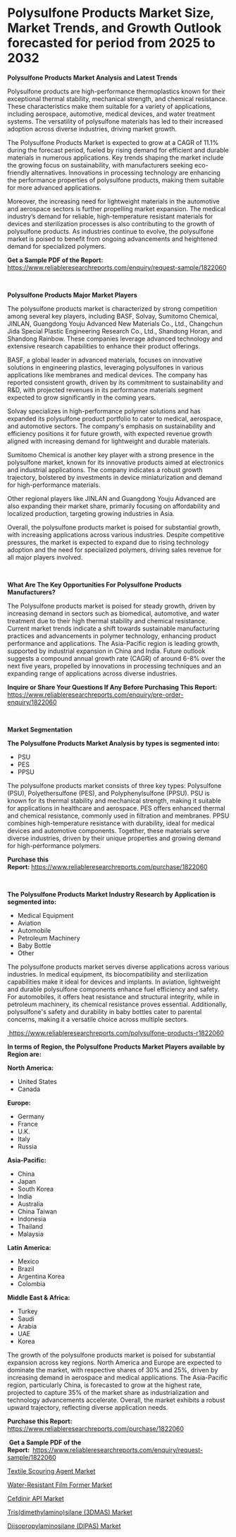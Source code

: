 <p><h1>Polysulfone Products Market Size, Market Trends, and Growth Outlook forecasted for period from 2025 to 2032</h1></p><p><strong>Polysulfone Products Market Analysis and Latest Trends</strong></p>
<p><p>Polysulfone products are high-performance thermoplastics known for their exceptional thermal stability, mechanical strength, and chemical resistance. These characteristics make them suitable for a variety of applications, including aerospace, automotive, medical devices, and water treatment systems. The versatility of polysulfone materials has led to their increased adoption across diverse industries, driving market growth.</p><p>The Polysulfone Products Market is expected to grow at a CAGR of 11.1% during the forecast period, fueled by rising demand for efficient and durable materials in numerous applications. Key trends shaping the market include the growing focus on sustainability, with manufacturers seeking eco-friendly alternatives. Innovations in processing technology are enhancing the performance properties of polysulfone products, making them suitable for more advanced applications.</p><p>Moreover, the increasing need for lightweight materials in the automotive and aerospace sectors is further propelling market expansion. The medical industry’s demand for reliable, high-temperature resistant materials for devices and sterilization processes is also contributing to the growth of polysulfone products. As industries continue to evolve, the polysulfone market is poised to benefit from ongoing advancements and heightened demand for specialized polymers.</p></p>
<p><strong>Get a Sample PDF of the Report:&nbsp;</strong> <a href="https://www.reliableresearchreports.com/enquiry/request-sample/1822060?utm_campaign=123&utm_medium=2&utm_source=Github&utm_content=ia&utm_term=03022025&utm_id=polysulfone-products">https://www.reliableresearchreports.com/enquiry/request-sample/1822060</a></p>
<p>&nbsp;</p>
<p><strong>Polysulfone Products Major Market Players</strong></p>
<p><p>The polysulfone products market is characterized by strong competition among several key players, including BASF, Solvay, Sumitomo Chemical, JINLAN, Guangdong Youju Advanced New Materials Co., Ltd., Changchun Jida Special Plastic Engineering Research Co., Ltd., Shandong Horan, and Shandong Rainbow. These companies leverage advanced technology and extensive research capabilities to enhance their product offerings.</p><p>BASF, a global leader in advanced materials, focuses on innovative solutions in engineering plastics, leveraging polysulfones in various applications like membranes and medical devices. The company has reported consistent growth, driven by its commitment to sustainability and R&D, with projected revenues in its performance materials segment expected to grow significantly in the coming years.</p><p>Solvay specializes in high-performance polymer solutions and has expanded its polysulfone product portfolio to cater to medical, aerospace, and automotive sectors. The company's emphasis on sustainability and efficiency positions it for future growth, with expected revenue growth aligned with increasing demand for lightweight and durable materials.</p><p>Sumitomo Chemical is another key player with a strong presence in the polysulfone market, known for its innovative products aimed at electronics and industrial applications. The company indicates a robust growth trajectory, bolstered by investments in device miniaturization and demand for high-performance materials.</p><p>Other regional players like JINLAN and Guangdong Youju Advanced are also expanding their market share, primarily focusing on affordability and localized production, targeting growing industries in Asia.</p><p>Overall, the polysulfone products market is poised for substantial growth, with increasing applications across various industries. Despite competitive pressures, the market is expected to expand due to rising technology adoption and the need for specialized polymers, driving sales revenue for all major players involved.</p></p>
<p>&nbsp;</p>
<p><strong>What Are The Key Opportunities For Polysulfone Products Manufacturers?</strong></p>
<p><p>The Polysulfone products market is poised for steady growth, driven by increasing demand in sectors such as biomedical, automotive, and water treatment due to their high thermal stability and chemical resistance. Current market trends indicate a shift towards sustainable manufacturing practices and advancements in polymer technology, enhancing product performance and applications. The Asia-Pacific region is leading growth, supported by industrial expansion in China and India. Future outlook suggests a compound annual growth rate (CAGR) of around 6-8% over the next five years, propelled by innovations in processing techniques and an expanding range of applications across diverse industries.</p></p>
<p><strong>Inquire or Share Your Questions If Any Before Purchasing This Report:</strong> <a href="https://www.reliableresearchreports.com/enquiry/pre-order-enquiry/1822060?utm_campaign=123&utm_medium=2&utm_source=Github&utm_content=ia&utm_term=03022025&utm_id=polysulfone-products">https://www.reliableresearchreports.com/enquiry/pre-order-enquiry/1822060</a></p>
<p>&nbsp;</p>
<p><strong>Market Segmentation</strong></p>
<p><strong>The Polysulfone Products Market Analysis by types is segmented into:</strong></p>
<p><ul><li>PSU</li><li>PES</li><li>PPSU</li></ul></p>
<p><p>The polysulfone products market consists of three key types: Polysulfone (PSU), Polyethersulfone (PES), and Polyphenylsulfone (PPSU). PSU is known for its thermal stability and mechanical strength, making it suitable for applications in healthcare and aerospace. PES offers enhanced thermal and chemical resistance, commonly used in filtration and membranes. PPSU combines high-temperature resistance with durability, ideal for medical devices and automotive components. Together, these materials serve diverse industries, driven by their unique properties and growing demand for high-performance polymers.</p></p>
<p><strong>Purchase this Report:&nbsp;</strong><a href="https://www.reliableresearchreports.com/purchase/1822060?utm_campaign=123&utm_medium=2&utm_source=Github&utm_content=ia&utm_term=03022025&utm_id=polysulfone-products">https://www.reliableresearchreports.com/purchase/1822060</a></p>
<p>&nbsp;</p>
<p><strong>The Polysulfone Products Market Industry Research by Application is segmented into:</strong></p>
<p><ul><li>Medical Equipment</li><li>Aviation</li><li>Automobile</li><li>Petroleum Machinery</li><li>Baby Bottle</li><li>Other</li></ul></p>
<p><p>The polysulfone products market serves diverse applications across various industries. In medical equipment, its biocompatibility and sterilization capabilities make it ideal for devices and implants. In aviation, lightweight and durable polysulfone components enhance fuel efficiency and safety. For automobiles, it offers heat resistance and structural integrity, while in petroleum machinery, its chemical resistance proves essential. Additionally, polysulfone's safety and durability in baby bottles cater to parental concerns, making it a versatile choice across multiple sectors.</p></p>
<p><a href="https://www.reliableresearchreports.com/polysulfone-products-r1822060?utm_campaign=123&utm_medium=2&utm_source=Github&utm_content=ia&utm_term=03022025&utm_id=polysulfone-products">&nbsp;https://www.reliableresearchreports.com/polysulfone-products-r1822060</a></p>
<p><strong>In terms of Region, the Polysulfone Products Market Players available by Region are:</strong></p>
<p>
    <p> <strong> North America: </strong>
        <ul>
            <li>United States</li>
            <li>Canada</li>
        </ul>
        </p> 
    <p> <strong> Europe: </strong>
        <ul>
            <li>Germany</li>
            <li>France</li>
            <li>U.K.</li>
            <li>Italy</li>
            <li>Russia</li>
        </ul>
        </p> 
    <p> <strong> Asia-Pacific: </strong>
        <ul>
            <li>China</li>
            <li>Japan</li>
            <li>South Korea</li>
            <li>India</li>
            <li>Australia</li>
            <li>China Taiwan</li>
            <li>Indonesia</li>
            <li>Thailand</li>
            <li>Malaysia</li>
        </ul>
        </p> 
    <p> <strong> Latin America: </strong>
        <ul>
            <li>Mexico</li>
            <li>Brazil</li>
            <li>Argentina Korea</li>
            <li>Colombia</li>
        </ul>
        </p> 
    <p> <strong> Middle East & Africa: </strong>
        <ul>
            <li>Turkey</li>
            <li>Saudi</li>
            <li>Arabia</li>
            <li>UAE</li>
            <li>Korea</li>
        </ul>
    </p>
    </p>
<p><p>The growth of the polysulfone products market is poised for substantial expansion across key regions. North America and Europe are expected to dominate the market, with respective shares of 30% and 25%, driven by increasing demand in aerospace and medical applications. The Asia-Pacific region, particularly China, is forecasted to grow at the highest rate, projected to capture 35% of the market share as industrialization and technology advancements accelerate. Overall, the market exhibits a robust upward trajectory, reflecting diverse application needs.</p></p>
<p><strong>Purchase this Report: </strong><a href="https://www.reliableresearchreports.com/purchase/1822060?utm_campaign=123&utm_medium=2&utm_source=Github&utm_content=ia&utm_term=03022025&utm_id=polysulfone-products">https://www.reliableresearchreports.com/purchase/1822060</a></p>
<p>&nbsp;<strong>Get a Sample PDF of the Report:&nbsp;&nbsp;</strong><a href="https://www.reliableresearchreports.com/enquiry/request-sample/1822060?utm_campaign=123&utm_medium=2&utm_source=Github&utm_content=ia&utm_term=03022025&utm_id=polysulfone-products">https://www.reliableresearchreports.com/enquiry/request-sample/1822060</a></p>
<p><strong></strong></p>
<p><p><a href="https://github.com/agdonthisa/Market-Research-Report-List-1/blob/main/textile-scouring-agent-market.md?utm_campaign=123&utm_medium=2&utm_source=Github&utm_content=ia&utm_term=03022025&utm_id=polysulfone-products">Textile Scouring Agent Market</a></p><p><a href="https://github.com/akaalahk/Market-Research-Report-List-1/blob/main/water-resistant-film-former-market.md?utm_campaign=123&utm_medium=2&utm_source=Github&utm_content=ia&utm_term=03022025&utm_id=polysulfone-products">Water-Resistant Film Former Market</a></p><p><a href="https://github.com/birnbaumbulah0/Market-Research-Report-List-1/blob/main/cefdinir-api-market.md?utm_campaign=123&utm_medium=2&utm_source=Github&utm_content=ia&utm_term=03022025&utm_id=polysulfone-products">Cefdinir API Market</a></p><p><a href="https://github.com/hartsockdonnette82/Market-Research-Report-List-1/blob/main/trisdimethylaminosilane-3dmas-market.md?utm_campaign=123&utm_medium=2&utm_source=Github&utm_content=ia&utm_term=03022025&utm_id=polysulfone-products">Tris(dimethylamino)silane (3DMAS) Market</a></p><p><a href="https://github.com/biomochaben4/Market-Research-Report-List-1/blob/main/diisopropylaminosilane-dipas-market.md?utm_campaign=123&utm_medium=2&utm_source=Github&utm_content=ia&utm_term=03022025&utm_id=polysulfone-products">Diisopropylaminosilane (DIPAS) Market</a></p></p>